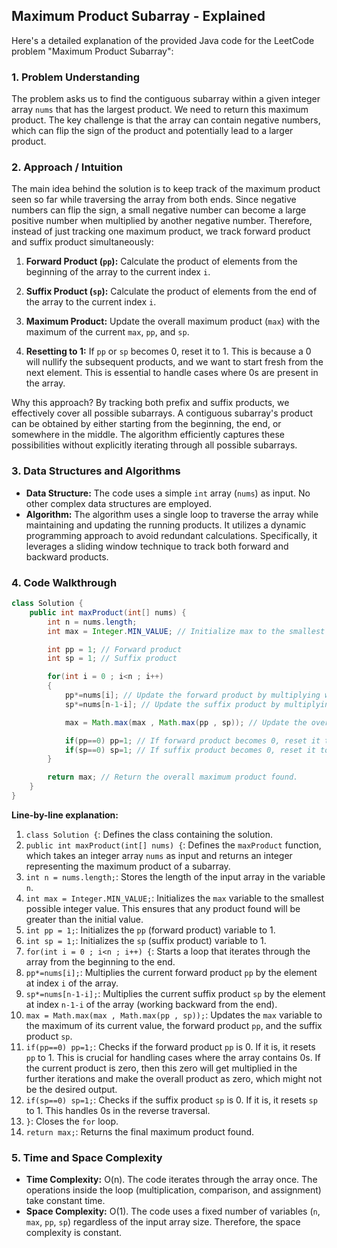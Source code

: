 ## Maximum Product Subarray - Explained

Here's a detailed explanation of the provided Java code for the LeetCode problem "Maximum Product Subarray":

### 1. Problem Understanding

The problem asks us to find the contiguous subarray within a given integer array `nums` that has the largest product. We need to return this maximum product. The key challenge is that the array can contain negative numbers, which can flip the sign of the product and potentially lead to a larger product.

### 2. Approach / Intuition

The main idea behind the solution is to keep track of the maximum product seen so far while traversing the array from both ends. Since negative numbers can flip the sign, a small negative number can become a large positive number when multiplied by another negative number.  Therefore, instead of just tracking one maximum product, we track forward product and suffix product simultaneously:

1.  **Forward Product (`pp`):** Calculate the product of elements from the beginning of the array to the current index `i`.

2.  **Suffix Product (`sp`):** Calculate the product of elements from the end of the array to the current index `i`.

3.  **Maximum Product:** Update the overall maximum product (`max`) with the maximum of the current `max`, `pp`, and `sp`.

4.  **Resetting to 1:** If `pp` or `sp` becomes 0, reset it to 1. This is because a 0 will nullify the subsequent products, and we want to start fresh from the next element. This is essential to handle cases where 0s are present in the array.

Why this approach?  By tracking both prefix and suffix products, we effectively cover all possible subarrays. A contiguous subarray's product can be obtained by either starting from the beginning, the end, or somewhere in the middle. The algorithm efficiently captures these possibilities without explicitly iterating through all possible subarrays.

### 3. Data Structures and Algorithms

*   **Data Structure:** The code uses a simple `int` array (`nums`) as input. No other complex data structures are employed.
*   **Algorithm:** The algorithm uses a single loop to traverse the array while maintaining and updating the running products. It utilizes a dynamic programming approach to avoid redundant calculations.  Specifically, it leverages a sliding window technique to track both forward and backward products.

### 4. Code Walkthrough

```java
class Solution {
    public int maxProduct(int[] nums) {
        int n = nums.length;
        int max = Integer.MIN_VALUE; // Initialize max to the smallest possible integer value.

        int pp = 1; // Forward product
        int sp = 1; // Suffix product

        for(int i = 0 ; i<n ; i++)
        {
            pp*=nums[i]; // Update the forward product by multiplying with the current element.
            sp*=nums[n-1-i]; // Update the suffix product by multiplying with the element at the opposite end.

            max = Math.max(max , Math.max(pp , sp)); // Update the overall maximum product.

            if(pp==0) pp=1; // If forward product becomes 0, reset it to 1.
            if(sp==0) sp=1; // If suffix product becomes 0, reset it to 1.
        }

        return max; // Return the overall maximum product found.
    }
}
```

**Line-by-line explanation:**

1.  `class Solution {`: Defines the class containing the solution.
2.  `public int maxProduct(int[] nums) {`: Defines the `maxProduct` function, which takes an integer array `nums` as input and returns an integer representing the maximum product of a subarray.
3.  `int n = nums.length;`: Stores the length of the input array in the variable `n`.
4.  `int max = Integer.MIN_VALUE;`: Initializes the `max` variable to the smallest possible integer value. This ensures that any product found will be greater than the initial value.
5.  `int pp = 1;`: Initializes the `pp` (forward product) variable to 1.
6.  `int sp = 1;`: Initializes the `sp` (suffix product) variable to 1.
7.  `for(int i = 0 ; i<n ; i++) {`: Starts a loop that iterates through the array from the beginning to the end.
8.  `pp*=nums[i];`: Multiplies the current forward product `pp` by the element at index `i` of the array.
9.  `sp*=nums[n-1-i];`: Multiplies the current suffix product `sp` by the element at index `n-1-i` of the array (working backward from the end).
10. `max = Math.max(max , Math.max(pp , sp));`: Updates the `max` variable to the maximum of its current value, the forward product `pp`, and the suffix product `sp`.
11. `if(pp==0) pp=1;`: Checks if the forward product `pp` is 0. If it is, it resets `pp` to 1. This is crucial for handling cases where the array contains 0s. If the current product is zero, then this zero will get multiplied in the further iterations and make the overall product as zero, which might not be the desired output.
12. `if(sp==0) sp=1;`: Checks if the suffix product `sp` is 0. If it is, it resets `sp` to 1.  This handles 0s in the reverse traversal.
13. `}`: Closes the `for` loop.
14. `return max;`: Returns the final maximum product found.

### 5. Time and Space Complexity

*   **Time Complexity:** O(n). The code iterates through the array once. The operations inside the loop (multiplication, comparison, and assignment) take constant time.
*   **Space Complexity:** O(1). The code uses a fixed number of variables (`n`, `max`, `pp`, `sp`) regardless of the input array size. Therefore, the space complexity is constant.
